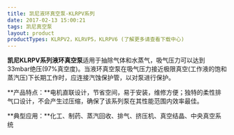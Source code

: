 ```yaml
---
title: 凯尼液环真空泵-KLRPV系列
date: 2017-02-13 15:00:21
tags: 凯尼真空泵
layout: product
productTypes: KLRPV2，KLRVP5，KLRPV6 (了解更多请查看下载中心)
---
```


**凯尼KLRPV系列液环真空泵**适用于抽除气体和水蒸气，吸气压力可以达到33mbar绝压(97%真空度)。当液环真空泵在吸气压力接近极限真空(工作液的饱和蒸汽压)下长期工作时，应连接汽蚀保护管，以对泵进行保护。

**产品特点：**电机直联设计，节省空间，易于安装，维修方便；独特的柔性排气口设计，不会产生过压缩，确保了该系列泵在其性能范围内效率最佳。

**典型应用：**化工、制药、蒸汽回收、排气、挤压机、真空结晶、中央真空系统